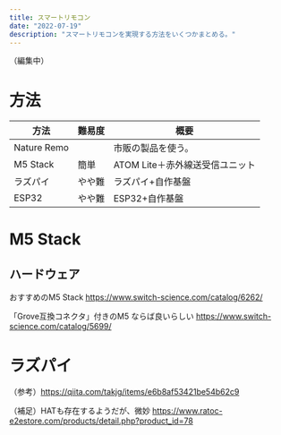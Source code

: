 ```yaml
---
title: スマートリモコン
date: "2022-07-19"
description: "スマートリモコンを実現する方法をいくつかまとめる。"
---
```

（編集中）

# 方法
| 方法 | 難易度 | 概要 |
| ---- | ---- | ---- |
| Nature Remo |  | 市販の製品を使う。 |
| M5 Stack  | 簡単 | ATOM Lite＋赤外線送受信ユニット |
| ラズパイ  | やや難 | ラズパイ+自作基盤 |
| ESP32 | やや難 | ESP32+自作基盤 |


# M5 Stack
## ハードウェア
おすすめのM5 Stack
https://www.switch-science.com/catalog/6262/

「Grove互換コネクタ」付きのM5 ならば良いらしい
https://www.switch-science.com/catalog/5699/



# ラズパイ
（参考）https://qiita.com/takjg/items/e6b8af53421be54b62c9

（補足）HATも存在するようだが、微妙
https://www.ratoc-e2estore.com/products/detail.php?product_id=78